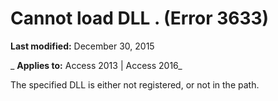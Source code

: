 
# Cannot load DLL <name>. (Error 3633)

 **Last modified:** December 30, 2015

 _ **Applies to:** Access 2013 | Access 2016_

The specified DLL is either not registered, or not in the path.

